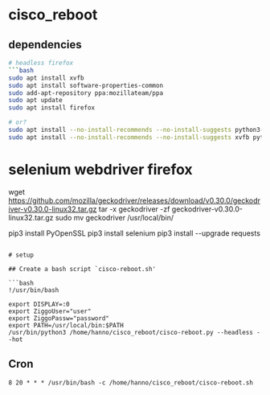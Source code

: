 # cisco_reboot

## dependencies

```bash
# headless firefox
```bash
sudo apt install xvfb
sudo apt install software-properties-common
sudo add-apt-repository ppa:mozillateam/ppa
sudo apt update
sudo apt install firefox

# or?
sudo apt install --no-install-recommends --no-install-suggests python3-selenium
sudo apt install --no-install-recommends --no-install-suggests xvfb python3-xvfbwrapper libgtk-3-0 libdbus-glib-1-2
```

# selenium webdriver firefox
wget https://github.com/mozilla/geckodriver/releases/download/v0.30.0/geckodriver-v0.30.0-linux32.tar.gz
tar -x geckodriver -zf geckodriver-v0.30.0-linux32.tar.gz
sudo mv geckodriver /usr/local/bin/

pip3 install PyOpenSSL
pip3 install selenium
pip3 install --upgrade requests
```

# setup

## Create a bash script `cisco-reboot.sh'

```bash
!/usr/bin/bash

export DISPLAY=:0
export ZiggoUser="user"
export ZiggoPassw="password"
export PATH=/usr/local/bin:$PATH
/usr/bin/python3 /home/hanno/cisco_reboot/cisco-reboot.py --headless --hot

```


## Cron

```
8 20 * * * /usr/bin/bash -c /home/hanno/cisco_reboot/cisco-reboot.sh
```

